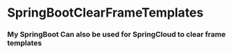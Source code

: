 # SpringBootClearFrameTemplates

### My SpringBoot Can also be used for SpringCloud to clear frame templates
